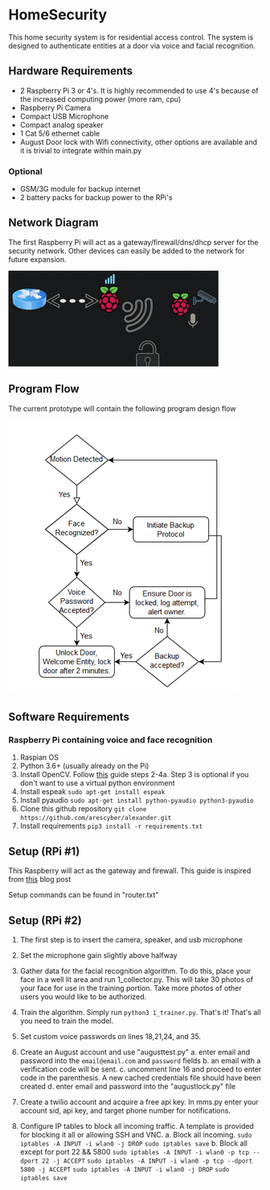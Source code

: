 # HomeSecurity 

This home security system is for residential access control. 
The system is designed to authenticate entities at a door 
via voice and facial recognition. 

## Hardware Requirements

- 2 Raspberry Pi 3 or 4's. It is highly recommended to use 4's because of the increased computing power (more ram, cpu)
- Raspberry Pi Camera
- Compact USB Microphone
- Compact analog speaker
- 1 Cat 5/6 ethernet cable
- August Door lock with Wifi connectivity, other options are available and it is trivial to integrate within main.py

### Optional
- GSM/3G module for backup internet
- 2 battery packs for backup power to the RPi's

## Network Diagram

The first Raspberry Pi will act as a gateway/firewall/dns/dhcp server for the security network. Other devices can easily be added to the network for future expansion. 

![network diagram](https://github.com/AresCyber/Alexander/blob/main/images/network.png)

## Program Flow

The current prototype will contain the following program design flow

![program flow](https://github.com/AresCyber/Alexander/blob/main/images/flow.png)

## Software Requirements 

### Raspberry Pi containing voice and face recognition
1. Raspian OS
2. Python 3.6+ (usually already on the Pi)
3. Install OpenCV. Follow [this](https://www.pyimagesearch.com/2019/09/16/install-opencv-4-on-raspberry-pi-4-and-raspbian-buster/)  guide steps 2-4a. Step 3 is optional if you don't want to use a virtual python environment
4. Install espeak `sudo apt-get install espeak`
5. Install pyaudio `sudo apt-get install python-pyaudio python3-pyaudio`
6. Clone this github repository `git clone https://github.com/arescyber/alexander.git`
7. Install requirements `pip3 install -r requirements.txt`

## Setup (RPi #1)
This Raspberry will act as the gateway and firewall. This guide is inspired from [this](https://https://www.maketecheasier.com/how-to-turn-raspberry-pi-into-wireless-access-point/) blog post

Setup commands can be found in "router.txt"

## Setup (RPi #2)

1. The first step is to insert the camera, speaker, and usb microphone
2. Set the microphone gain slightly above halfway
3. Gather data for the facial recognition algorithm. To do this, place your face in a well lit area and run 1_collector.py. This will take 30 photos of your face for use in the training portion. Take more photos of other users you would like to be authorized. 
4. Train the algorithm. Simply run `python3 1_trainer.py`. That's it! That's all you need to train the model. 
5. Set custom voice passwords on lines 18,21,24, and 35. 
6. Create an August account and use "augusttest.py" 
    a. enter email and password into the `email@email.com` and `password` fields
    b. an email with a verification code will be sent. 
    c. uncomment line 16 and proceed to enter code in the parenthesis. A new cached credentials file should have been created
    d. enter email and password into the "augustlock.py" file
7. Create a twilio account and acquire a free api key. In mms.py enter your account sid, api key, and target phone number for notifications. 

8. Configure IP tables to block all incoming traffic. A template is provided for blocking it all or allowing SSH and VNC. 
    a. Block all incoming. 
    `sudo iptables -A INPUT -i wlan0 -j DROP`
    `sudo iptables save`
    b. Block all except for port 22 && 5800
    `sudo iptables -A INPUT -i wlan0 -p tcp --dport 22 -j ACCEPT`
    `sudo iptables -A INPUT -i wlan0 -p tcp --dport 5800 -j ACCEPT`
    `sudo iptables -A INPUT -i wlan0 -j DROP`
    `sudo iptables save`

